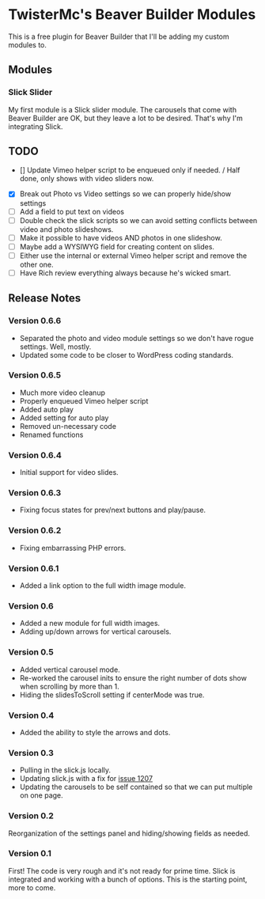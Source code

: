 # TwisterMc's Beaver Builder Modules

This is a free plugin for Beaver Builder that I'll be adding my custom modules to.

## Modules
### Slick Slider
My first module is a Slick slider module. The carousels that come with Beaver Builder are OK, but they leave a lot to be desired. That's why I'm integrating Slick.

## TODO
- [] Update Vimeo helper script to be enqueued only if needed. / Half done, only shows with video sliders now.
- [x] Break out Photo vs Video settings so we can properly hide/show settings
- [ ] Add a field to put text on videos
- [ ] Double check the slick scripts so we can avoid setting conflicts between video and photo slideshows.
- [ ] Make it possible to have videos AND photos in one slideshow.
- [ ] Maybe add a WYSIWYG field for creating content on slides.
- [ ] Either use the internal or external Vimeo helper script and remove the other one.
- [ ] Have Rich review everything always because he's wicked smart.

## Release Notes

### Version 0.6.6
* Separated the photo and video module settings so we don't have rogue settings. Well, mostly.
* Updated some code to be closer to WordPress coding standards.

### Version 0.6.5
* Much more video cleanup
* Properly enqueued Vimeo helper script
* Added auto play
* Added setting for auto play
* Removed un-necessary code
* Renamed functions

### Version 0.6.4
* Initial support for video slides.

### Version 0.6.3
* Fixing focus states for prev/next buttons and play/pause.

### Version 0.6.2
* Fixing embarrassing PHP errors.

### Version 0.6.1
* Added a link option to the full width image module.

### Version 0.6
* Added a new module for full width images.
* Adding up/down arrows for vertical carousels.

### Version 0.5
* Added vertical carousel mode.
* Re-worked the carousel inits to ensure the right number of dots show when scrolling by more than 1.
* Hiding the slidesToScroll setting if centerMode was true.

### Version 0.4
* Added the ability to style the arrows and dots.

### Version 0.3
* Pulling in the slick.js locally.
* Updating slick.js with a fix for [issue 1207](https://github.com/kenwheeler/slick/issues/1207)
* Updating the carousels to be self contained so that we can put multiple on one page.

### Version 0.2
Reorganization of the settings panel and hiding/showing fields as needed.

### Version 0.1
First! The code is very rough and it's not ready for prime time. Slick is integrated and working with a bunch of options. This is the starting point, more to come.
